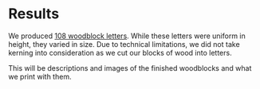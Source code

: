 # Results

We produced [108 woodblock letters](media/blocks.jpg). While these letters were uniform in height, they varied in size. Due to technical limitations, we did not take kerning into consideration as we cut our blocks of wood into letters. 

This will be descriptions and images of the finished woodblocks and what we print with them. 

